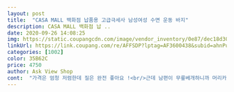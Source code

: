 ```yaml
---
layout: post 
title:  "CASA MALL 백화점 납품용 고급극세사 남성여성 수면 운동 바지" 
description: CASA MALL 백화점 납 ..
date: 2020-09-26 14:08:25 
img: https://static.coupangcdn.com/image/vendor_inventory/0e87/dec18d307728ea8d12d76325981dc6d86cc66ea70f731399de2be1815aad.png 
linkUrl: https://link.coupang.com/re/AFFSDP?lptag=AF3600438&subid=ahnPublicAsk&pageKey=1315597734&itemId=2334238740&vendorItemId=70330900719&traceid=V0-113-9956b29be19d3ed0 
categories: [1002] 
color: 35B62C 
price: 4750 
author: Ask View Shop 
cont:  "가격은 엄청 저렴한데 질은 완전 좋아요 !<br/>근데 남편이 무릎베개하니까 머리카락이 뚫고 들어와서 따가워여<br/>남자바지는 밑단이 일자여서 너무 이뻐요<br/>너무 만족스러운 상품입니다^^<br/>쌀쌀해졌는데 하체가 시렵다고 하시는 고생하신 부모님도<br/>어제부터 입었는데요 진짜 따뜻하고 보들보들해요<br/>제바지랑 같이 샀는데 둘다 보들보들.<br/>.<br/>따뜻.<br/>.<br/><br/>포근하고 따뜻하시다며 좋아하시네요^^<br/>" 
---
```

